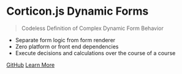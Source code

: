 # Corticon.js Dynamic Forms

> Codeless Definition of Complex Dynamic Form Behavior 

- Separate form logic from form renderer
- Zero platform or front end dependencies
- Execute decisions and calculations over the course of a course

[GitHub](https://github.com/corticon/corticon.js-samples)
[Learn More](README.md)